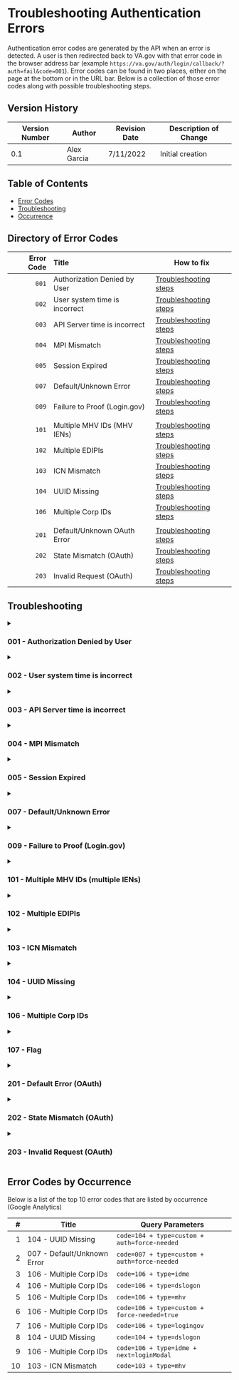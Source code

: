 # Troubleshooting Authentication Errors

Authentication error codes are generated by the API when an error is detected. A user is then redirected back to VA.gov with that error code in the browser address bar (example `https://va.gov/auth/login/callback/?auth=fail&code=001`).  Error codes can be found in two places, either on the page at the bottom or in the URL bar. Below is a collection of those error codes along with possible troubleshooting steps.

## Version History

| Version Number | Author | Revision Date | Description of Change |
| --- | --- | --- | --- |
| 0.1 | Alex Garcia | 7/11/2022 | Initial creation |

## Table of Contents
- [Error Codes](#directory-of-error-codes)
- [Troubleshooting](#troubleshooting)
- [Occurrence](#error-codes-by-occurrence)

## Directory of Error Codes
| Error Code | Title | How to fix |
| ---: | :--- | --- |
| `001` | Authorization Denied by User | [Troubleshooting steps](#user-denied) |
| `002` | User system time is incorrect | [Troubleshooting steps](#user-time-bad) |
| `003` | API Server time is incorrect | [Troubleshooting steps](#server-time-bad) |
| `004` | MPI Mismatch | [Troubleshooting steps](#mpi-mismatch) |
| `005` | Session Expired | [Troubleshooting steps](#session-expired) |
| `007` | Default/Unknown Error | [Troubleshooting steps](#default-unknown) |
| `009` | Failure to Proof (Login.gov) | [Troubleshooting steps](#failure-to-proof) |
||||
| `101` | Multiple MHV IDs (MHV IENs) | [Troubleshooting steps](#multiple-mhv-ids) |
| `102` | Multiple EDIPIs | [Troubleshooting steps](#multiple-edipis) |
| `103` | ICN Mismatch | [Troubleshooting steps](#icn-mismatch) |
| `104` | UUID Missing | [Troubleshooting steps](#uuid-missing) |
| `106` | Multiple Corp IDs | [Troubleshooting steps](#multiple-corp-ids) |
||||
| `201` | Default/Unknown OAuth Error | [Troubleshooting steps](#default-unknown-oauth) |
| `202` | State Mismatch (OAuth) | [Troubleshooting steps](#state-mismatch-oauth) |
| `203` | Invalid Request (OAuth) | [Troubleshooting steps](#invalid-request-oauth) |


## Troubleshooting
<details>
  <summary>
    <h3 id="user-denied">001 - Authorization Denied by User</h3>
  </summary>

#### Why does it happen?
The Authorization Denied by User error usually occurs when a user who signs in with ID.me and clicks the **"Deny"** button on the final page of the identity verification process when authorizing sharing information with VA.gov and ID.me.

#### How to troubleshoot: 
1. Ask the User to clear their cookies & cache
2. Try to Sign in again with their credential provider
3. When prompted on ID.me to share your information with VA.gov, click the **"Accept"** on the final page of the identity verification process
4. User continues to sign in as normal
</details>


<details>
  <summary>
    <h3 id="user-time-bad">002 - User system time is incorrect</h3>
  </summary>

#### Why does it happen?
This can happen when a user's computer date and time is set manually to the incorrect local browsers time rather than automatically setting time in the users system settings. This causes a user to be signed out or enter into an authentication loop because the browser believes the session is expired because the local system time is past or too far behind the current time.

#### How to troubleshoot: 
1. On a User's computer, ask them to locate the Date and Time
    1. **Windows**:
        1. Right-click on the time in the bottom-right of the screen and selected **Adjust Date/Time** (opens a new window)
        2. On the left-side of the window select the **Date & time** tab.
        3. Ensure a user has the **Set time automatically** enabled (On)
        4. Ensure a user has the **Set time zone automatically** enabled (On)
    2. **Mac**:
        1. Click the Apple icon (top left)
        2. Select System Preferences
        3. Click the Date & Time
        4. Ensure a user has the **Set date and time automatically** enabled (checked)
2. Have the User attempt to Sign in again with their credential provider
3. User continues to sign in as normal
</details>

<details>
  <summary>
    <h3 id="server-time-bad">003 - API Server time is incorrect</h3>
  </summary>

#### Why does it happen?
This error occurs when the `tzinfo` (time zone information) on VA.gov's API server is misconfigured or missing.

#### How to troubleshoot: 
1. Ask the User to clear their cookies & cache
2. Try to Sign in again with their credential provider
</details>

<details>
  <summary>
    <h3 id="mpi-mismatch">004 - MPI Mismatch</h3>
  </summary>

#### Why does it happen?
An internal VA.gov user system lookup may not be available to confirm the user data matches the current session information. If the troubleshooting steps below do not resolve the issue then it is recommended that the user call the help desk to allow the MPI team to resolve the users error.

#### How to troubleshoot: 
1. Ask the User to clear their cookies & cache
2. Try to Sign in again with their credential provider
3. If the above steps do not resolve the issue, create a ticket with the help desk
</details>

<details>
  <summary>
    <h3 id="session-expired">005 - Session Expired</h3>
  </summary>

#### Why does it happen?
This usually occurs when a session was invalidated during the Sign in process or the user was inactive for a period of 30 minutes or more on VA.gov.

#### How to troubleshoot: 
1. Ask the User to clear their cookies & cache
2. Try to Sign in again with their credential provider
</details>

<details>
  <summary>
    <h3 id="default-unknown">007 - Default/Unknown Error</h3>
  </summary>

#### Why does it happen?
This error can occur for a variety of different reasons. Sometimes we are not sure what the error is and it doesn't match any of our other errors OR we don't want to display the error to the user in certain cases like token theft flag, date of death is set, etc. If the below troubleshooting steps do not resolve the issue they user should contact the help desk.

#### How to troubleshoot: 
1. Ask the User to clear their cookies & cache
2. Try to Sign in again with their credential provider
</details>

<details>
  <summary>
    <h3 id="failure-to-proof">009 - Failure to Proof (Login.gov)</h3>
  </summary>

#### Why does it happen?
This error occurs only with the Login.gov service provider and happens when a user encounters an error when trying to prove their identity through Login.gov's workflow.  This can happen if a user exits out of the workflow voluntarily, provides the wrong phone number, provides an inaccurate/malformed social security number, and several other internal verification issues.

#### How to troubleshoot: 
1. Confirm with the user the Login.gov's workflow that was previously attempted (verifying phone number, SSN, etc.)
2. Re-attempt to perform the verification process on login.gov to determine if the updated/corrected information resolves the issue
3. If the first two steps do not resolve the issue, create a ticket with the contact center to update the users MPI record (SSN) or have them update their own phone number
</details>

<details>
  <summary>
    <h3 id="multiple-mhv-ids">101 - Multiple MHV IDs (multiple IENs)</h3>
  </summary>

#### Why does it happen?
This error occurs when a user signs in with their My HealtheVet credential and there are multiple IDs associated with their account.  This is only an issue on VA.gov and not the My HealtheVet website.  VA.gov's API is unable to compare which MHV ID is the most recent/active ID and is unable to perform lookups against multiple IDs at the same time.

#### How to troubleshoot: 
1. Create a ticket with the help desk

</details>

<details>
  <summary>
    <h3 id="multiple-edipis">102 - Multiple EDIPIs</h3>
  </summary>

#### Why does it happen?
This is due to an internal VA system reporting multiple identifiers for a user. This must be resolved manually and reported to the help desk.

#### How to troubleshoot: 
1. Create a ticket with the help desk

</details>


<details>
  <summary>
    <h3 id="icn-mismatch">103 - ICN Mismatch</h3>
  </summary>

#### Why does it happen?
This is due to an internal VA system reporting multiple identifiers for a user. This must be resolved manually and reported to the help desk.

#### How to troubleshoot: 
1. Create a ticket with the help desk
</details>


<details>
  <summary>
    <h3 id="uuid-missing">104 - UUID Missing</h3>
  </summary>

#### Why does it happen?
This error is encountered when a user attempts to sign in with their credentials for either DS Logon or My HealtheVet.  A UUID is required to lookup the user and is only generated via ID.me or Login.gov. Therefore if a user has never signed in with either ID.me or Login.gov, the API cannot cross-reference and lookup their information in MPI. Attempting a second login on VA.gov should resolve the issue. We do occasionally see the browser obtain a cached response on subsequent logins, if the steps below do not resolve the issue we ask that the user wait 30 minutes and attempt the login again. If this doesn't resolve the issue a help desk ticket should be created.

#### How to troubleshoot: 
1. Ask the User to clear their cookies & cache
2. Try to Sign in again with their credential provider

</details>


<details>
  <summary>
    <h3 id="multiple-corp-ids">106 - Multiple Corp IDs</h3>
  </summary>

#### Why does it happen?
This occurs when there is an error in MPI and 2 records of the Corp ID is used

#### How to troubleshoot: 
1. Create a ticket with the help desk

</details>

<details>
  <summary>
    <h3 id="multiple-corp-ids">107 - Flag</h3>
  </summary>

#### Why does it happen?
This occurs when there is an error in MPI and 2 records of the Corp ID is used

#### How to troubleshoot: 
1. Create a ticket with the help desk

</details>

<details>
  <summary>
    <h3 id="default-unknown-oauth">201 - Default Error (OAuth)</h3>
  </summary>

#### Why does it happen?
This error can occur for a variety of different reasons. Sometimes we are not sure what the error is and it doesn't match any of our other errors OR we don't want to display the error to the user in certain cases like identity theft flag, date of death set, etc.

#### How to troubleshoot: 
1. Ask the User to clear their cookies & cache
2. Try to Sign in again with their credential provider
</details>

<details>
  <summary>
    <h3 id="state-mismatch-oauth">202 - State Mismatch (OAuth)</h3>
  </summary>

#### Why does it happen?
This occurs when the state in the initial OAuth request DOES NOT match the response state.  This helps to prevent the request from being tricked into sending arbitrary authorization codes to unauthorized endpoints.

#### How to troubleshoot: 
1. Ask the User to clear their cookies & cache
2. Try to Sign in again with their credential provider
</details>

<details>
  <summary>
    <h3 id="invalid-request-oauth">203 - Invalid Request (OAuth)</h3>
  </summary>

#### Why does it happen?
This error is generated when one or more of the query parameters are either missing or not defined on one or more routes (`/callback`, `/token`, or `/refresh`)

#### How to troubleshoot: 
1. Ask the User to clear their cookies & cache
2. Try to Sign in again with their credential provider
</details>

## Error Codes by Occurrence
Below is a list of the top 10 error codes that are listed by occurrence (Google Analytics)

| # | Title | Query Parameters |
| ---: | --- | --- | 
| 1 | 104 - UUID Missing | `code=104 + type=custom + auth=force-needed` |
| 2  | 007 - Default/Unknown Error | `code=007 + type=custom + auth=force-needed` |
| 3  | 106 - Multiple Corp IDs | `code=106 + type=idme` |
| 4  | 106 - Multiple Corp IDs | `code=106 + type=dslogon` |
| 5  | 106 - Multiple Corp IDs | `code=106 + type=mhv` |
| 6  | 106 - Multiple Corp IDs | `code=106 + type=custom + force-needed=true` |
| 7  | 106 - Multiple Corp IDs | `code=106 + type=logingov` |
| 8  | 104 - UUID Missing | `code=104 + type=dslogon` |
| 9  | 106 - Multiple Corp IDs | `code=106 + type=idme + next=loginModal` |
| 10 | 103 - ICN Mismatch | `code=103 + type=mhv` |
